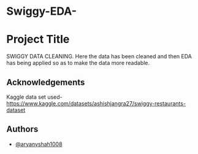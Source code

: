 # Swiggy-EDA-

# Project Title

SWIGGY DATA CLEANING.
Here the data has been cleaned and then EDA has being applied so as to make the data more readable.
## Acknowledgements

Kaggle data set used-https://www.kaggle.com/datasets/ashishjangra27/swiggy-restaurants-dataset
## Authors

- [@aryanyshah1008](https://github.com/aryk18)

